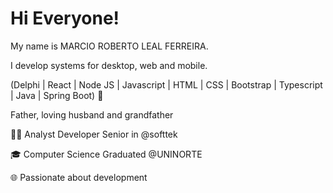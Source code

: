 <H1>Hi Everyone!</H1>

My name is MARCIO ROBERTO LEAL FERREIRA.

I develop systems for desktop, web and mobile.

(Delphi | React | Node JS | Javascript | HTML | CSS | Bootstrap | Typescript | Java | Spring Boot) 🚀

Father, loving husband and grandfather

👨‍💻 Analyst Developer Senior in @softtek

🎓 Computer Science Graduated @UNINORTE

🌐 Passionate about development
